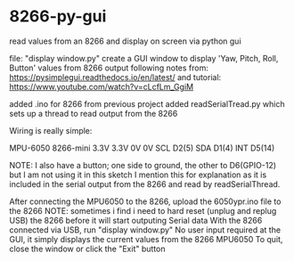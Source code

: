 # 8266-py-gui
read values from an 8266 and display on screen via python gui

file: "display window.py"
create a GUI window to display 'Yaw, Pitch, Roll, Button' values from 8266 output
  following notes from: https://pysimplegui.readthedocs.io/en/latest/
  and tutorial: https://www.youtube.com/watch?v=cLcfLm_GgiM


added .ino for 8266 from previous project
added readSerialTread.py which sets up a thread to read output from the 8266


Wiring is really simple:

MPU-6050  8266-mini
3.3V      3.3V
0V        0V
SCL       D2(5)
SDA       D1(4)
INT       D5(14)
 
NOTE: I also have a button; one side to ground, the other to D6(GPIO-12) but I am not using it in this sketch
I mention this for explanation as it is included in the serial output from the 8266 and read by readSerialThread.


After connecting the MPU6050 to the 8266, upload the 6050ypr.ino file to the 8266
NOTE: sometimes i find i need to hard reset (unplug and replug USB) the 8266 before it will start outputing Serial data
With the 8266 connected via USB, run "display window.py"
No user input required at the GUI, it simply displays the current values from the 8266 MPU6050
To quit, close the window or click the "Exit" button

